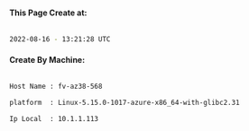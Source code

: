 
   
#### This Page Create at:

```bash

2022-08-16 - 13:21:28 UTC

```

#### Create By Machine:

```bash

Host Name : fv-az38-568

platform  : Linux-5.15.0-1017-azure-x86_64-with-glibc2.31

Ip Local  : 10.1.1.113

```

